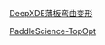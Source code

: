 [DeepXDE薄板弯曲变形](https://aistudio.baidu.com/projectdetail/5792325?searchKeyword=Deepxde%E8%96%84%E6%9D%BF&searchTab=ALL)

[PaddleScience-TopOpt](https://aistudio.baidu.com/projectdetail/6956236)